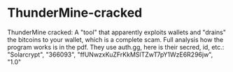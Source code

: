 # ThunderMine-cracked
ThunderMine cracked: A "tool" that apparently exploits wallets and "drains" the bitcoins to your wallet, which is a complete scam. Full analysis how the program works is in the pdf. They use auth.gg, here is their secred, id, etc.: 
"Solarcrypt", "366093", "ffUNwzxKuZFrKkMSlTZwT7pY1WzE6R296jw", "1.0"
